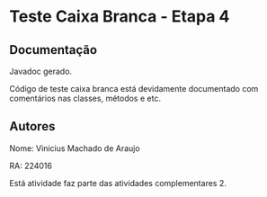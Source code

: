 # Teste Caixa Branca - Etapa 4

## Documentação

Javadoc gerado.

Código de teste caixa branca está devidamente documentado com comentários nas classes, métodos e etc.


## Autores

Nome: Vinicius Machado de Araujo

RA: 224016

Está atividade faz parte das atividades complementares 2.

